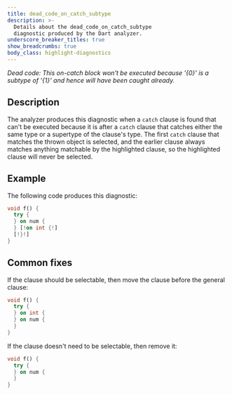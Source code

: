 ```yaml
---
title: dead_code_on_catch_subtype
description: >-
  Details about the dead_code_on_catch_subtype
  diagnostic produced by the Dart analyzer.
underscore_breaker_titles: true
show_breadcrumbs: true
body_class: highlight-diagnostics
---
```


_Dead code: This on-catch block won't be executed because '{0}' is a subtype of
'{1}' and hence will have been caught already._

## Description

The analyzer produces this diagnostic when a `catch` clause is found that
can't be executed because it is after a `catch` clause that catches either
the same type or a supertype of the clause's type. The first `catch` clause
that matches the thrown object is selected, and the earlier clause always
matches anything matchable by the highlighted clause, so the highlighted
clause will never be selected.

## Example

The following code produces this diagnostic:

```dart
void f() {
  try {
  } on num {
  } [!on int {!]
  [!}!]
}
```

## Common fixes

If the clause should be selectable, then move the clause before the general
clause:

```dart
void f() {
  try {
  } on int {
  } on num {
  }
}
```

If the clause doesn't need to be selectable, then remove it:

```dart
void f() {
  try {
  } on num {
  }
}
```
